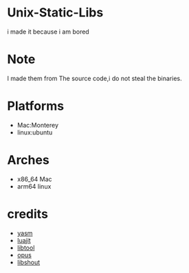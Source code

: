  # Unix-Static-Libs
 i made it because i am bored 
 # Note  
 I made them from The source code,i do not steal the binaries.
 # Platforms 
 - Mac:Monterey
 - linux:ubuntu  
 # Arches 
 - x86_64 Mac 
 - arm64 linux
 # credits 
 - [yasm](https://yasm.tortall.net) 
 - [luajit](https://luajit.org) 
 - [libtool](https://www.gnu.org/software/libtool/) 
 - [opus](https://opus-codec.org) 
 - [libshout](https://www.icecast.org)
